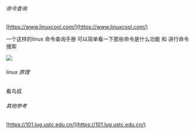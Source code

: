 ###### 命令查询
 [https://www.linuxcool.com/](https://www.linuxcool.com/)     

一个这样的linux 命令查询手册    可以简单看一下那些命令是什么功能   和 进行命令搜索

![](https://cdn.nlark.com/yuque/0/2024/png/39116304/1729304321181-37cb10b7-6fda-4693-9927-e5cb4a8d2132.png)





###### linux 原理  
看鸟叔





###### 其他参考
[https://101.lug.ustc.edu.cn/](https://101.lug.ustc.edu.cn/)

